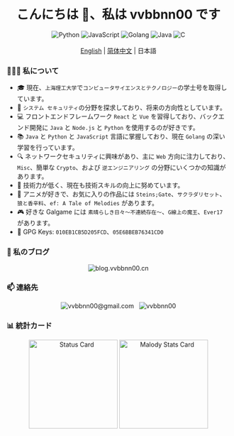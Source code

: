 <h1 style="text-align: center;" align="center">
  こんにちは 👋、私は vvbbnn00 です
</h1>

<div style="text-align: center;" align="center">
  <img src="https://img.shields.io/badge/python-3670A0?style=for-the-badge&logo=python&logoColor=ffdd54" style="display: inline-block;"  alt="Python"/> 
  <img src="https://img.shields.io/badge/javascript-%23323330.svg?style=for-the-badge&logo=javascript&logoColor=%23F7DF1E" style="display: inline-block;"  alt="JavaScript"/> 
  <img src="https://img.shields.io/badge/go-%2300ADD8.svg?style=for-the-badge&logo=go&logoColor=white" style="display: inline-block;" alt="Golang" />
  <img src="https://img.shields.io/badge/java-%23ED8B00.svg?style=for-the-badge&logo=openjdk&logoColor=white" style="display: inline-block;" alt="Java" />
  <img src="https://img.shields.io/badge/c-%2300599C.svg?style=for-the-badge&logo=c&logoColor=white" style="display: inline-block;" alt="C" />
</div>

<br/>

<div style="text-align: center;" align="center">
  <a href="README.md">English</a> | <a href="README_zh.md">简体中文</a> | 日本語
</div>

### 👨🏻‍💻 私について

- 🎓 現在、`上海理工大学`で`コンピュータサイエンスとテクノロジー`の学士号を取得しています。
- 🚀 `システム セキュリティ`の分野を探求しており、将来の方向性としています。
- 💻 フロントエンドフレームワーク `React` と `Vue` を習得しており、バックエンド開発に `Java` と `Node.js` と `Python` を使用するのが好きです。
- 📚 `Java` と `Python` と `JavaScript` 言語に掌握しており、現在 `Golang` の深い学習を行っています。
- 🔍 ネットワークセキュリティに興味があり、主に `Web` 方向に注力しており、`Misc`、簡単な `Crypto`、および `逆エンジニアリング` の分野にいくつかの知識があります。
- 🌱 技術力が低く、現在も技術スキルの向上に努めています。
- 🎥 アニメが好きで、お気に入りの作品には `Steins;Gate`、`サクラダリセット`、`狼と香辛料`、`ef: A Tale of Melodies` があります。
- 🎮 好きな Galgame には `素晴らしき日々～不連続存在～`、`G線上の魔王`、`Ever17` があります。
- 🔑 GPG Keys: `010EB1CB5D205FCD`、`05E6BBEB76341CD0`

### 💬 私のブログ

<div style="text-align: center;" align="center">
  <a href="https://blog.vvbbnn00.cn" target="_blank" style="text-decoration: none">
    <img src="https://img.shields.io/badge/blog.vvbbnn00.cn-F88900?style=for-the-badge&logo=rss&logoColor=white" style="display: inline-block;" alt="blog.vvbbnn00.cn" />
  </a>
</div>

### 📫 連絡先

<div style="text-align: center;" align="center">
  <a href="mailto:vvbbnn00@gmail.com" target="_blank" style="text-decoration: none">
    <img src="https://img.shields.io/badge/Gmail-D14836?style=for-the-badge&logo=gmail&logoColor=white" style="display: inline-block;" alt="vvbbnn00@gmail.com" />
  </a>
  <span>&nbsp;</span>
  <a href="https://github.com/vvbbnn00" target="_blank" style="text-decoration: none">
    <img src="https://img.shields.io/badge/GitHub-181717?style=for-the-badge&logo=github&logoColor=white" style="display: inline-block;" alt="vvbbnn00" />
  </a>
</div>

### 📊 統計カード

<div style="text-align: center;" align="center">
  <img src="https://gitcard.bzpl.tech/api?username=vvbbnn00&amp;show_icons=true&amp;count_private=true" alt="Status Card" height="200px" />
  <a href="https://m.mugzone.net/accounts/user/178813" target="_blank" style="text-decoration: none">
      <img src="https://malody-stat-card.bzpl.tech/card/default/178813" alt="Malody Stats Card" height="200px" />
  </a>
</div>
